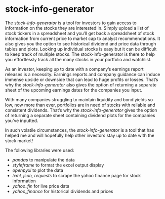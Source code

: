 # stock-info-generator

The *stock-info-generator* is a tool for investors to gain access to information on the stocks they are interested in. Simply upload a list of stock tickers in a spreadsheet and you'll get back a spreadsheet of stock information from current price to market cap to analyst recommendations. It also gives you the option to see historical dividend and price data through tables and plots. Looking up individual stocks is easy but it can be difficult to keep track of multiple stocks. The stock-info-generator is there to help you effortlessly track all the many stocks in your portfolio and watchlist.

As an investor, keeping up to date with a company’s earnings report releases is a necessity. Earnings reports and company guidance can induce immense upside or downside that can lead to huge profits or losses. That’s why the *stock-info-generator* also gives the option of returning a separate sheet of the upcoming earnings dates for the companies you input.

With many companies struggling to maintain liquidity and bond yields so low, now more than ever, portfolios are in need of stocks with reliable and consistent dividends. That’s why the  *stock-info-generator* gives the option of returning a separate sheet containing dividend plots for the companies you’ve inputted. 

In such volatile circumstances, the  *stock-info-generator* is a tool that has helped me and will hopefully help other investors stay up to date with the stock market!

The following libraries were used:
* *pandas* to manipulate the data
* *styleframe* to format the excel output display
* *openpyxl* to plot the data 
* *lxml, json, requests* to scrape the yahoo finance page for stock information
* *yahoo_fin* for live price data
* *yahoo_finance* for historical dividends and prices


